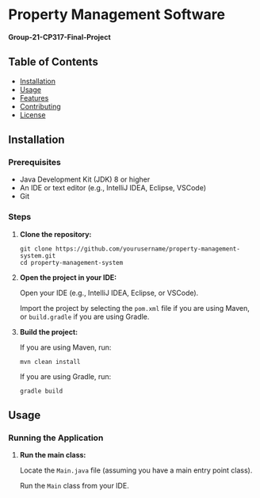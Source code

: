 <h1>Property Management Software</h1>

<h4>Group-21-CP317-Final-Project</h4>

<h2>Table of Contents</h2>
<ul>
    <li><a href="#installation">Installation</a></li>
    <li><a href="#usage">Usage</a></li>
    <li><a href="#features">Features</a></li>
    <li><a href="#contributing">Contributing</a></li>
    <li><a href="#license">License</a></li>
</ul>

<h2 id="installation">Installation</h2>

<h3>Prerequisites</h3>
<ul>
    <li>Java Development Kit (JDK) 8 or higher</li>
    <li>An IDE or text editor (e.g., IntelliJ IDEA, Eclipse, VSCode)</li>
    <li>Git</li>
</ul>

<h3>Steps</h3>
<ol>
    <li><b>Clone the repository:</b>
        <pre><code>git clone https://github.com/yourusername/property-management-system.git
cd property-management-system</code></pre>
    </li>
    <li><b>Open the project in your IDE:</b>
        <p>Open your IDE (e.g., IntelliJ IDEA, Eclipse, or VSCode).</p>
        <p>Import the project by selecting the <code>pom.xml</code> file if you are using Maven, or <code>build.gradle</code> if you are using Gradle.</p>
    </li>
    <li><b>Build the project:</b>
        <p>If you are using Maven, run:</p>
        <pre><code>mvn clean install</code></pre>
        <p>If you are using Gradle, run:</p>
        <pre><code>gradle build</code></pre>
    </li>
</ol>

<h2 id="usage">Usage</h2>

<h3>Running the Application</h3>
<ol>
    <li><b>Run the main class:</b>
        <p>Locate the <code>Main.java</code> file (assuming you have a main entry point class).</p>
        <p>Run the <code>Main</code> class from your IDE.</p>
    </li>
</ol>
